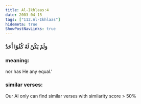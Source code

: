 ```yaml
---
title: Al-Ikhlaas:4
date: 2003-04-15
tags: ["112.Al-Ikhlaas"]
hidemeta: true 
ShowPostNavLinks: true 
---
```

### وَلَمْ يَكُنْ لَهُ كُفُوًا أَحَدٌ
### meaning: 
nor has He any equal.’
### similar verses: 

Our AI only can find similar verses with similarity score > 50% 




